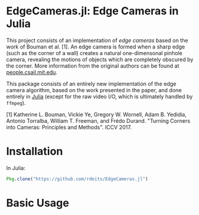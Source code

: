 # EdgeCameras.jl: Edge Cameras in Julia

This project consists of an implementation of *edge cameras* based on the work of Bouman et al. [1]. An edge camera is formed when a sharp edge (such as the corner of a wall) creates a natural one-dimensonal pinhole camera, revealing the motions of objects which are completely obscured by the corner. More information from the original authors can be found at [people.csail.mit.edu](https://people.csail.mit.edu/klbouman/cornercameras.html). 

This package consists of an entirely new implementation of the edge camera algorithm, based on the work presented in the paper, and done entirely in [Julia](https://julialang.org/) (except for the raw video I/O, which is ultimately handled by `ffmpeg`).

[1] Katherine L. Bouman, Vickie Ye, Gregory W. Wornell, Adam B. Yedidia, Antonio Torralba, William T. Freeman, and Frédo Durand. "Turning Corners into Cameras: Principles and Methods". ICCV 2017.

# Installation

In Julia:

```julia
Pkg.clone("https://github.com/rdeits/EdgeCameras.jl")
```

# Basic Usage



